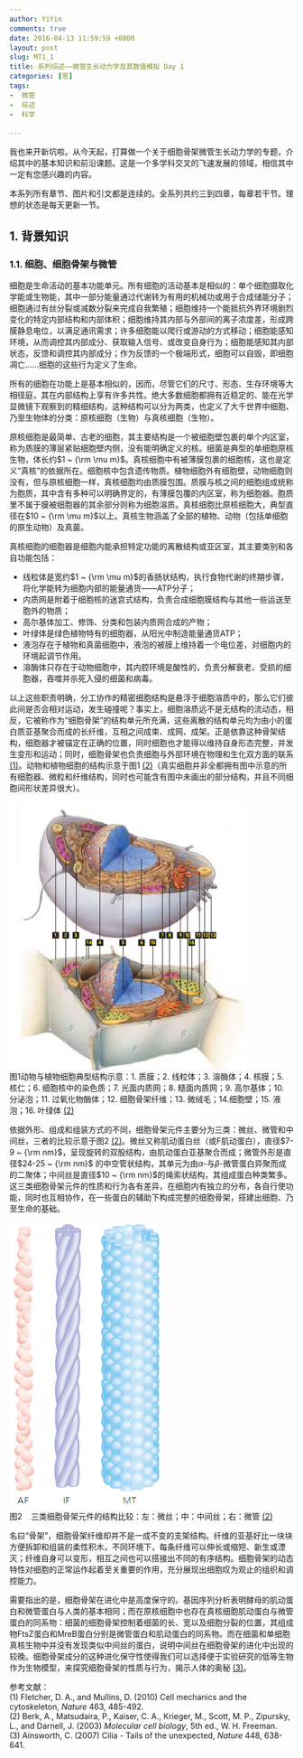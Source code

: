 ```yaml
---
author: YiYin
comments: true
date: 2016-04-13 11:59:59 +0800
layout: post
slug: MT1_1
title: 系列综述——微管生长动力学及其数值模拟 Day 1
categories: [思]
tags:
-  微管
-  综述
-  科学

---
```


我也来开新坑啦。从今天起，打算做一个关于细胞骨架微管生长动力学的专题，介绍其中的基本知识和前沿课题。这是一个多学科交叉的飞速发展的领域，相信其中一定有您感兴趣的内容。

本系列所有章节、图片和引文都是连续的。全系列共约三到四章，每章若干节。理想的状态是每天更新一节。

## 1. 背景知识

### 1.1. 细胞、细胞骨架与微管

细胞是生命活动的基本功能单元。所有细胞的活动基本是相似的：单个细胞摄取化学能或生物能，其中一部分能量通过代谢转为有用的机械功或用于合成储能分子；细胞通过有丝分裂或减数分裂来完成自我繁殖；细胞维持一个能抵抗外界环境剧烈变化的特定内部结构和内部体积；细胞维持其内部与外部间的离子浓度差，形成跨膜静息电位，以满足通讯需求；许多细胞能以爬行或游动的方式移动；细胞能感知环境，从而调控其内部成分、获取输入信号、或改变自身行为；细胞能感知其内部状态，反馈和调控其内部成分；作为反馈的一个极端形式，细胞可以自毁，即细胞凋亡……细胞的这些行为定义了生命。

所有的细胞在功能上是基本相似的，因而，尽管它们的尺寸、形态、生存环境等大相径庭，其在内部结构上享有许多共性。绝大多数细胞都拥有近稳定的、能在光学显微镜下观察到的精细结构，这种结构可以分为两类，也定义了大千世界中细胞、乃至生物体的分类：原核细胞（生物）与真核细胞（生物）。

原核细胞是最简单、古老的细胞，其主要结构是一个被细胞壁包裹的单个内区室，称为质膜的薄层紧贴细胞壁内侧，没有能明确定义的核。细菌是典型的单细胞原核生物，体长约$1 ~ {\rm \mu m}$。真核细胞中有被薄膜包裹的细胞核，这也是定义“真核”的依据所在。细胞核中包含遗传物质。植物细胞外有细胞壁，动物细胞则没有，但与原核细胞一样，真核细胞均由质膜包围。质膜与核之间的细胞组成统称为胞质，其中含有多种可以明确界定的，有薄膜包覆的内区室，称为细胞器。胞质里不属于膜被细胞器的其余部分则称为细胞溶质。真核细胞比原核细胞大，典型直径在$10 ~ {\rm \mu m}$以上。真核生物涵盖了全部的植物、动物（包括单细胞的原生动物）及真菌。

真核细胞的细胞器是细胞内能承担特定功能的离散结构或亚区室，其主要类别和各自功能包括：

- 线粒体是宽约$1 ~ {\rm \mu m}$的香肠状结构，执行食物代谢的终期步骤，将化学能转为细胞内部的能量通货——ATP分子；
- 内质网是附着于细胞核的迷宫式结构，负责合成细胞膜结构与其他一些运送至胞外的物质；
- 高尔基体加工、修饰、分类和包装内质网合成的产物；
- 叶绿体是绿色植物特有的细胞器，从阳光中制造能量通货ATP；
- 液泡存在于植物和真菌细胞中，液泡的被膜上维持着一个电位差，对细胞内的环境起调节作用。
- 溶酶体只存在于动物细胞中，其内腔环境是酸性的，负责分解衰老、受损的细胞器，吞噬并杀死入侵的细菌和病毒。

以上这些职责明确，分工协作的精密细胞结构是悬浮于细胞溶质中的，那么它们彼此间是否会相对运动，发生碰撞呢？事实上，细胞溶质远不是无结构的流动态，相反，它被称作为“细胞骨架”的结构单元所充满，这些离散的结构单元均为由小的蛋白质亚基聚合而成的长纤维，互相之间成束、成网、成架。正是依靠这种骨架结构，细胞器才被锚定在正确的位置，同时细胞也才能得以维持自身形态完整，并发生变形和运动；同时，细胞骨架也负责细胞与外部环境在物理和生化双方面的联系 <a href="#r1">(1)</a>。动物和植物细胞的结构示意于图1 <a href="#r2">(2)</a>（真实细胞并非全都拥有图中示意的所有细胞器、微粒和纤维结构，同时也可能含有图中未画出的部分结构，并且不同细胞间形状差异很大）。

<div class="figure"><img src="/public/images/microtubule/image011.png" align="middle"><div class="caption"><span class="fignum">图1</span>动物与植物细胞典型结构示意：1. 质膜；2. 线粒体；3. 溶酶体；4. 核膜；5. 核仁；6. 细胞核中的染色质；7. 光面内质网；8. 糙面内质网；9. 高尔基体；10. 分泌泡；11. 过氧化物酶体；12. 细胞骨架纤维；13. 微绒毛；14.细胞壁；15. 液泡；16. 叶绿体 <a href="#r2">(2)</a></div></div>

依据外形、组成和组装方式的不同，细胞骨架元件主要分为三类：微丝、微管和中间丝，三者的比较示意于图2 [(2)](r2)。微丝又称肌动蛋白丝（或F肌动蛋白），直径$7-9 ~ {\rm nm}$，呈现旋转的双股结构，由肌动蛋白亚基聚合而成；微管外形是直径$24-25 ~ {\rm nm}$ 的中空管状结构，其单元为由$\alpha$-与$\beta$-微管蛋白异聚而成的二聚体；中间丝是直径$10 ~ {\rm nm}$的绳索状结构，其组成蛋白种类繁多。这三类细胞骨架元件的性质和行为各有差异，在细胞内有独立的分布，各自行使功能，同时也互相协作，在一些蛋白的辅助下构成完整的细胞骨架，搭建出细胞、乃至生命的基础。

<div class="figure"><img src="\public\images\microtubule\image012.png" align="middle"><div class="caption">图2 &nbsp;&nbsp; 三类细胞骨架元件的结构比较：左：微丝；中：中间丝；右：微管 <a href="#r2">(2)</a></div></div>

名曰“骨架”，细胞骨架纤维却并不是一成不变的支架结构。纤维的亚基好比一块块方便拆卸和组装的柔性积木，不同环境下，每条纤维可以伸长或缩短、新生或湮灭；纤维自身可以变形，相互之间也可以搭接出不同的有序结构。细胞骨架的动态特性对细胞的正常运作起着至关重要的作用，充分展现出细胞叹为观止的组织和调控能力。

需要指出的是，细胞骨架在进化中是高度保守的。基因序列分析表明酵母的肌动蛋白和微管蛋白与人类的基本相同；而在原核细胞中也存在真核细胞肌动蛋白与微管蛋白的同系物：细菌的细胞骨架控制着细菌的长、宽以及细胞分裂的位置，其组成物FtsZ蛋白和MreB蛋白分别是微管蛋白和肌动蛋白的同系物。而在细菌和单细胞真核生物中并没有发现类似中间丝的蛋白，说明中间丝在细胞骨架的进化中出现的较晚。细胞骨架成分的这种进化保守性使得我们可以选择便于实验研究的低等生物作为生物模型，来探究细胞骨架的性质与行为，揭示人体的奥秘 <a href="#r3">(3)</a>。

参考文献：<br/>
<a name="r1"></a>(1) Fletcher, D. A., and Mullins, D. (2010) Cell mechanics and the cytoskeleton, *Nature* 463, 485-492.<br/>
<a name="r2"></a>(2) Berk, A., Matsudaira, P., Kaiser, C. A., Krieger, M., Scott, M. P., Zipursky, L., and Darnell, J. (2003) *Molecular cell biology*, 5th ed., W. H. Freeman.<br/>
<a name="r3"></a>(3) Ainsworth, C. (2007) Cilia - Tails of the unexpected, *Nature* 448, 638-641.<br/>
 

